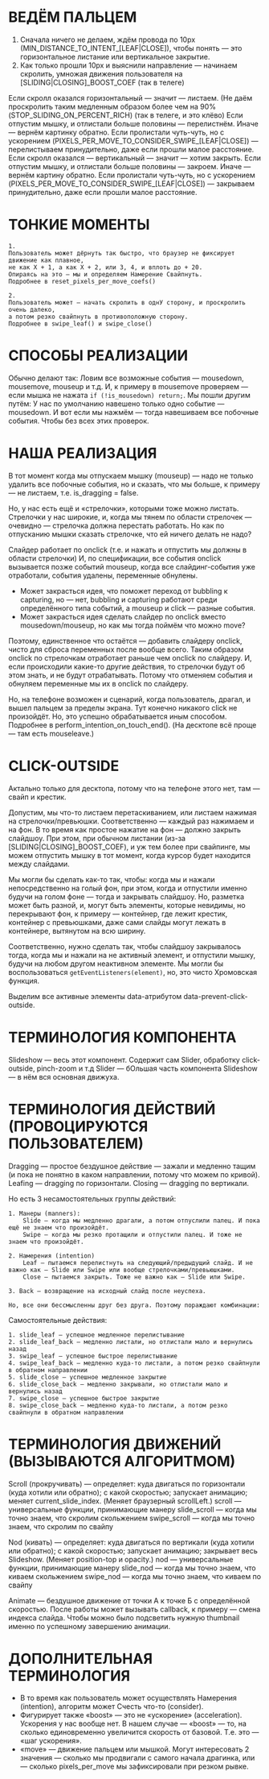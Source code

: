 # ВЕДЁМ ПАЛЬЦЕМ

1. Сначала ничего не делаем, ждём провода по 10px (MIN_DISTANCE_TO_INTENT_[LEAF|CLOSE]),
чтобы понять — это горизонтальное листание или вертикальное закрытие.
2. Как только прошли 10px и выяснили направление — начинаем скролить,
умножая движения пользователя на [SLIDING|CLOSING]_BOOST_COEF (так в телеге)

Если скролл оказался горизонтальный — значит — листаем.
    (Не даём проскролить таким медленным образом более чем на 90% (STOP_SLIDING_ON_PERCENT_RICH) (так в телеге, и это клёво)
    Если отпустим мышку, и отлистали больше половины — перелистнём. Иначе — вернём картинку обратно.
    Если пролистали чуть-чуть, но с ускорением (PIXELS_PER_MOVE_TO_CONSIDER_SWIPE_[LEAF|CLOSE]) —
    перелистываем принудительно, даже если прошли малое расстояние.
Если скролл оказался — вертикальный — значит — хотим закрыть.
    Если отпустим мышку, и отлистали больше половины — закроем. Иначе — вернём картину обратно.
    Если пролистали чуть-чуть, но с ускорением (PIXELS_PER_MOVE_TO_CONSIDER_SWIPE_[LEAF|CLOSE]) — закрываем принудительно, даже если прошли малое расстояние.

# ТОНКИЕ МОМЕНТЫ

    1.
    Пользователь может дёрнуть так быстро, что браузер не фиксирует движение как плавное,
    не как X + 1, а как X + 2, или 3, 4, и вплоть до + 20.
    Опираясь на это — мы и определяем Намерение Свайпнуть.
    Подробнее в reset_pixels_per_move_coefs()

    2.
    Пользователь может — начать скролить в однУ сторону, и проскролить очень далеко,
    а потом резко свайпнуть в противоположную сторону.
    Подробнее в swipe_leaf() и swipe_close()

# СПОСОБЫ РЕАЛИЗАЦИИ

Обычно делают так:
    Ловим все возможные события — mousedown, mousemove, mouseup и т.д.
    И, к примеру в mousemove проверяем — если мышка не нажата `if (!is_mousedown) return;`.
Мы пошли другим путём:
    У нас по умолчанию навешено только одно событие — mousedown.
    И вот если мы нажмём — тогда навешиваем все побочные события. Чтобы без всех этих проверок.

# НАША РЕАЛИЗАЦИЯ

В тот момент когда мы отпускаем мышку (mouseup) —
надо не только удалить все побочные события,
но и сказать, что мы больше, к примеру — не листаем, т.е. is_dragging = false.

Но, у нас есть ещё и «стрелочки», которыми тоже можно листать.
Стрелочки у нас широкие, и, когда мы тянем по области стрелочек — очевидно — стрелочка должна перестать работать.
Но как по отпусканию мышки сказать стрелочке, что ей ничего делать не надо?

Слайдер работает по onclick (т.е. и нажать и отпустить мы должны в области стрелочки)
И, по спецификации, все события onclick вызывается позже событий mouseup,
когда все слайдинг-события уже отработали, события удалены, переменные обнулены.

- Может закрасться идея, что поможет переход от bubbling к capturing, но — нет,
bubbling и capturing работают среди определённого типа событий, а mouseup и click — разные события.
- Может закрасться идея сделать слайдер по onclick вместо mousedown/mouseup, но как мы тогда поймём что можно move?

Поэтому, единственное что остаётся — добавить слайдеру onclick, чисто для сброса переменных после вообще всего.
Таким образом onclick по стрелочкам отработает раньше чем onclick по слайдеру.
И, если происходили какие-то другие действия, то стрелочки будут об этом знать, и не будут отрабатывать.
Потому что отменяем события и обнуляем переменные мы их в onclick по слайдеру.

Но, на телефоне возможен и сценарий, когда пользователь, драгал, и вышел пальцем за пределы экрана.
Тут конечно никакого click не произойдёт. Но, это успешно обрабатывается иным способом.
Подробнее в perform_intention_on_touch_end().
(На десктопе всё проще — там есть mouseleave.)

# CLICK-OUTSIDE

Актально только для десктопа, потому что на телефоне этого нет, там — свайп и крестик.

Допустим, мы что-то листаем перетаскиванием, или листаем нажимая на стрелочки/превьюшки.
Соответственно — каждый раз нажимаем и на фон.
В то время как простое нажатие на фон — должно закрыть слайдшоу.
При этом, при обычном листании (из-за [SLIDING|CLOSING]_BOOST_COEF), и уж тем более при свайпинге,
мы можем отпустить мышку в тот момент, когда курсор будет находится между слайдами.

Мы могли бы сделать как-то так, чтобы:
когда мы и нажали непосредственно на голый фон, при этом,
когда и отпустили именно будучи на голом фоне — тогда и закрывать слайдшоу.
Но, разметка может быть разной, и, могут быть элементы, которые невидимы, но перекрывают фон,
к примеру — контейнер, где лежит крестик, контейнер с превьюшками, даже сами слайды могут лежать в
контейнере, вытянутом на всю ширину.

Соответственно, нужно сделать так, чтобы слайдшоу закрывалось тогда,
когда мы и нажали на не активный элемент, и отпустили мышку, будучи на любом другом неактивном элементе.
Мы могли бы воспользоваться `getEventListeners(element)`, но, это чисто Хромовская функция.

Выделим все активные элементы data-атрибутом data-prevent-click-outside.

# ТЕРМИНОЛОГИЯ КОМПОНЕНТА

Slideshow — весь этот компонент. Содержит сам Slider, обработку click-outside, pinch-zoom и т.д 
Slider — бОльшая часть компонента Slideshow — в нём вся основная движуха.

# ТЕРМИНОЛОГИЯ ДЕЙСТВИЙ (ПРОВОЦИРУЮТСЯ ПОЛЬЗОВАТЕЛЕМ)

Dragging — простое бездушное действие — зажали и медленно тащим (и пока не понятно в каком направлении, потому что можем по кривой).
Leafing — dragging по горизонтали.
Closing — dragging по вертикали.

Но есть 3 несамостоятельных группы действий:

    1. Манеры (manners):
        Slide — когда мы медленно драгали, а потом отпуслили палец. И пока ещё не знаем что произойдёт.
        Swipe — когда мы резко протащили и отпустили палец. И тоже не знаем что произойдёт.
    
    2. Намерения (intention)
        Leaf — пытаемся перелистнуть на следующий/предыдущий слайд. И не важно как — Slide или Swipe или вообще стрелочками/превьюшками.
        Close — пытаемся закрыть. Тоже не важно как — Slide или Swipe.
    
    3. Back — возвращение на исходный слайд после неуспеха.

    Но, все они бессмысленны друг без друга. Поэтому пораждают комбинации:

Самостоятельные действия:

    1. slide_leaf — успешное медленное перелистывание
    2. slide_leaf_back — медленно листали, но отлистали мало и вернулись назад
    3. swipe_leaf — успешное быстрое перелистывание
    4. swipe_leaf_back — медленно куда-то листали, а потом резко свайпнули в обратном направлении
    5. slide_close — успешное медленное закрытие
    6. slide_close_back — медленно закрывали, но отлистали мало и вернулись назад
    7. swipe_close — успешное быстрое закрытие
    8. swipe_close_back — медленно куда-то листали, а потом резко свайпнули в обратном направлении

# ТЕРМИНОЛОГИЯ ДВИЖЕНИЙ (ВЫЗЫВАЮТСЯ АЛГОРИТМОМ)

Scroll (прокручивать) — определяет: куда двигаться по горизонтали (куда хотили или обратно); с какой скоростью; запускает анимацию; меняет current_slide_index. (Меняет браузерный scrollLeft.)
    scroll — универсальные функции, принимающие манеру
    slide_scroll — когда мы точно знаем, что скролим скольжением
    swipe_scroll — когда мы точно знаем, что скролим по свайпу 

Nod (кивать) — определяет: куда двигаться по вертикали (куда хотили или обратно); с какой скоростью; запускает анимацию; закрывает весь Slideshow. (Меняет position-top и opacity.)
    nod — универсальные функции, принимающие манеру
    slide_nod — когда мы точно знаем, что киваем скольжением
    swipe_nod — когда мы точно знаем, что киваем по свайпу

Animate — бездушное движение от точки А к точке Б с определённой скоростью. После работы может вызывать callback, к примеру — смена индекса слайда. Чтобы можно было подсветить нужную thumbnail именно по успешному завершению анимации.

# ДОПОЛНИТЕЛЬНАЯ ТЕРМИНОЛОГИЯ

- В то время как пользователь может осуществлять Намерения (intention), алгоритм может Счесть что-то (consider).
- Фигурирует также «boost» — это не «ускорение» (acceleration). Ускорения у нас вообще нет. В нашем случае — «boost» — то, на сколько единовременно увеличится скорость от базовой. Т.е. это — «шаг ускорения».
- «move» — движение пальцем или мышкой. Могут интересовать 2 значения — сколько мы продвигали с самого начала драгинка, или — сколько pixels_per_move мы зафиксировали при резком рывке.

